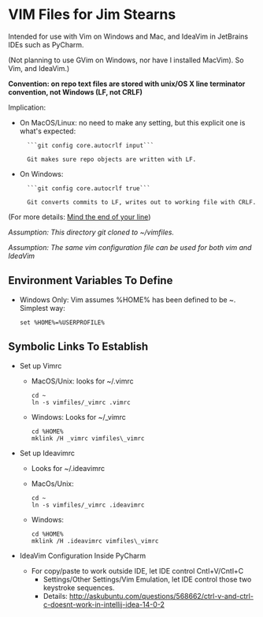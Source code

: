 # VIM Files for Jim Stearns

Intended for use with Vim on Windows and Mac, and IdeaVim in JetBrains IDEs such as PyCharm.

(Not planning to use GVim on Windows, nor have I installed MacVim). So Vim, and IdeaVim.)

__Convention: on repo text files are stored with unix/OS X line terminator convention, not Windows (LF, not CRLF)__ 

Implication:
	 
* On MacOS/Linux: no need to make any setting, but this explicit one is what's expected:
	 
		```git config core.autocrlf input```
		
		Git makes sure repo objects are written with LF.
		
* On Windows:

		```git config core.autocrlf true```
		
		Git converts commits to LF, writes out to working file with CRLF.
		
(For more details: [Mind the end of your line](http://adaptivepatchwork.com/2012/03/01/mind-the-end-of-your-line/))

_Assumption: This directory git cloned to ~/vimfiles._

_Assumption: The same vim configuration file can be used for both vim and IdeaVim_

## Environment Variables To Define

* Windows Only: Vim assumes %HOME% has been defined to be ~. Simplest way:

	```set %HOME%=%USERPROFILE%```

## Symbolic Links To Establish

* Set up Vimrc 
	* 	MacOS/Unix: looks for ~/.vimrc
		
		```
		cd ~
		ln -s vimfiles/_vimrc .vimrc
		```
	* Windows: Looks for ~/_vimrc 

		```
		cd %HOME%
		mklink /H _vimrc vimfiles\_vimrc
		```

* Set up Ideavimrc
	* Looks for ~/.ideavimrc
	* MacOs/Unix: 
		
		```
		cd ~
		ln -s vimfiles/_vimrc .ideavimrc
		```
		
	* Windows:

		```
		cd %HOME%
		mklink /H .ideavimrc vimfiles\_vimrc
		````
* IdeaVim Configuration Inside PyCharm

	* For copy/paste to work outside IDE, let IDE control Cntl+V/Cntl+C
		* Settings/Other Settings/Vim Emulation,
			let IDE control those two keystroke sequences.
		* Details: http://askubuntu.com/questions/568662/ctrl-v-and-ctrl-c-doesnt-work-in-intellij-idea-14-0-2

